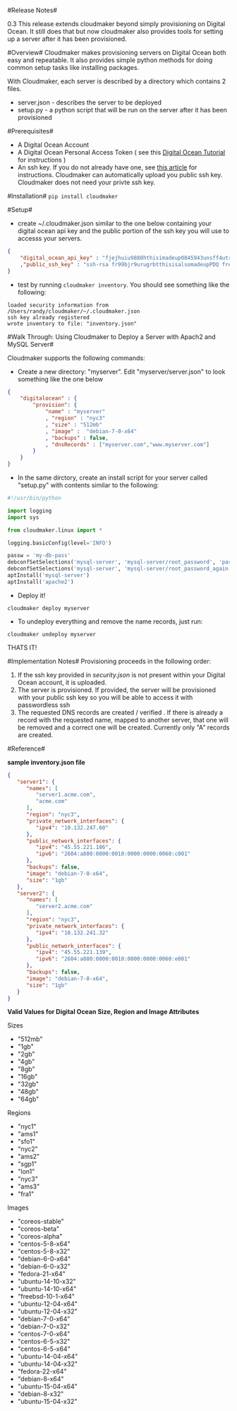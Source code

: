 #Release Notes#

0.3 This release extends cloudmaker beyond simply provisioning on Digital Ocean.
It still does that but now cloudmaker also provides tools for setting up a
server after it has been provisioned.

#Overview#
Cloudmaker makes provisioning servers on Digital Ocean both easy and repeatable.
It also provides simple python methods for doing common setup tasks like
installing packages.

With Cloudmaker, each server is described by a directory which contains 2 files.
* server.json - describes the server to be deployed
* setup.py - a python script that will be run on the server after it has been provisioned

#Prerequisites#
* A Digital Ocean Account
* A Digital Ocean Personal Access Token ( see this
[Digital Ocean Tutorial](https://www.digitalocean.com/community/tutorials/how-to-use-the-digitalocean-api-v2)
for instructions )
* An ssh key.  If you do not already have one, see [this article](https://www.digitalocean.com/community/tutorials/how-to-set-up-ssh-keys--2)
for instructions.  Cloudmaker can automatically upload you public ssh key. Cloudmaker
does not need your privte ssh key.

#Installation#
`pip install cloudmaker`

#Setup#
* create ~/.cloudmaker.json similar to the one below containing your digital
ocean api key and the public portion of the ssh key you will use to accesss
your servers.

```json
{
    "digital_ocean_api_key" : "fjejhuiu9880hthisimadeup0845943unsff4utrjd"
    ,"public_ssh_key" : "ssh-rsa fr99bjr9urugrbtthisisalsomadeupPDQ fredy@acme.com"
}
```

* test by running `cloudmaker inventory`.  You should see something like the
following:

```
loaded security information from /Users/randy/cloudmaker/~/.cloudmaker.json
ssh key already registered
wrote inventory to file: "inventory.json"
```

#Walk Through: Using Cloudmaker to Deploy a Server with Apach2 and MySQL Server#

Cloudmaker supports the following commands:

* Create a new directory: "myserver".  Edit "myserver/server.json" to look
something like the one below

```json
{
    "digitalocean" : {
        "provision": {
            "name" : "myserver"
            , "region" : "nyc3"
            , "size" : "512mb"
            , "image" :  "debian-7-0-x64"
            , "backups" : false,
            , "dnsRecords" : ["myserver.com","www.myserver.com"]
        }
    }
}
```

* In the same dirctory, create an install script for your server called
"setup.py" with contents similar to the following:

```python
#!/usr/bin/python

import logging
import sys

from cloudmaker.linux import *

logging.basicConfig(level='INFO')

passw = 'my-db-pass'
debconfSetSelections('mysql-server', 'mysql-server/root_password', 'password', passw)
debconfSetSelections('mysql-server', 'mysql-server/root_password_again', 'password', passw)
aptInstall('mysql-server')
aptInstall('apache2')
```

* Deploy it!  

```
cloudmaker deploy myserver
```

* To undeploy everything and remove the name records, just run:

```
cloudmaker undeploy myserver
```

THATS IT!

#Implementation Notes#
Provisioning proceeds in the following order:
1. If the ssh key provided in _security.json_ is not present within your
Digital Ocean account, it is uploaded.
2. The server is provisioned. If provided, the server will be provisioned
with your public ssh key so you will be able to access it with
passwordless ssh
3. The requested DNS records are created / verified . If there is already a
record with the requested name, mapped to another server, that one will be
removed and a correct one will be created. Currently only "A" records are
created.


#Reference#


__sample inventory.json file__


```json
{
   "server1": {
      "names": [
         "server1.acme.com", 
         "acme.com"
      ], 
      "region": "nyc3", 
      "private_network_interfaces": {
         "ipv4": "10.132.247.60"
      }, 
      "public_network_interfaces": {
         "ipv4": "45.55.221.186", 
         "ipv6": "2604:a880:0800:0010:0000:0000:0060:c001"
      }, 
      "backups": false, 
      "image": "debian-7-0-x64", 
      "size": "1gb"
   }, 
   "server2": {
      "names": [
         "server2.acme.com"
      ], 
      "region": "nyc3", 
      "private_network_interfaces": {
         "ipv4": "10.132.241.32"
      }, 
      "public_network_interfaces": {
         "ipv4": "45.55.221.139", 
         "ipv6": "2604:a880:0800:0010:0000:0000:0060:e001"
      }, 
      "backups": false, 
      "image": "debian-7-0-x64", 
      "size": "1gb"
   }
}
```

__Valid Values for Digital Ocean Size, Region and Image Attributes__

Sizes
* "512mb"
* "1gb"
* "2gb"
* "4gb"
* "8gb"
* "16gb"
* "32gb"
* "48gb"
* "64gb"

Regions
* "nyc1"
* "ams1"
* "sfo1"
* "nyc2"
* "ams2"
* "sgp1"
* "lon1"
* "nyc3"
* "ams3"
* "fra1"

Images
* "coreos-stable"
* "coreos-beta"
* "coreos-alpha"
* "centos-5-8-x64"
* "centos-5-8-x32"
* "debian-6-0-x64"
* "debian-6-0-x32"
* "fedora-21-x64"
* "ubuntu-14-10-x32"
* "ubuntu-14-10-x64"
* "freebsd-10-1-x64"
* "ubuntu-12-04-x64"
* "ubuntu-12-04-x32"
* "debian-7-0-x64"
* "debian-7-0-x32"
* "centos-7-0-x64"
* "centos-6-5-x32"
* "centos-6-5-x64"
* "ubuntu-14-04-x64"
* "ubuntu-14-04-x32"
* "fedora-22-x64"
* "debian-8-x64"
* "ubuntu-15-04-x64"
* "debian-8-x32"
* "ubuntu-15-04-x32"
